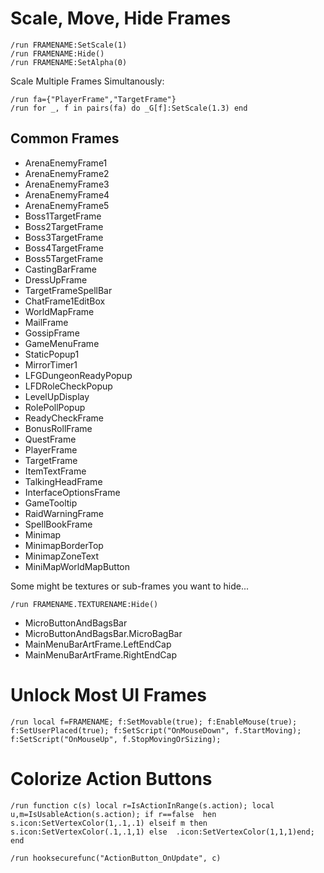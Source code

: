 # Scale, Move, Hide Frames

```
/run FRAMENAME:SetScale(1)
/run FRAMENAME:Hide()
/run FRAMENAME:SetAlpha(0)
```

Scale Multiple Frames Simultanously:

```
/run fa={"PlayerFrame","TargetFrame"}
/run for _, f in pairs(fa) do _G[f]:SetScale(1.3) end
```

## Common Frames

* ArenaEnemyFrame1
* ArenaEnemyFrame2
* ArenaEnemyFrame3
* ArenaEnemyFrame4
* ArenaEnemyFrame5
* Boss1TargetFrame
* Boss2TargetFrame
* Boss3TargetFrame
* Boss4TargetFrame
* Boss5TargetFrame
* CastingBarFrame
* DressUpFrame
* TargetFrameSpellBar
* ChatFrame1EditBox
* WorldMapFrame
* MailFrame
* GossipFrame
* GameMenuFrame
* StaticPopup1
* MirrorTimer1
* LFGDungeonReadyPopup
* LFDRoleCheckPopup
* LevelUpDisplay
* RolePollPopup
* ReadyCheckFrame
* BonusRollFrame
* QuestFrame
* PlayerFrame
* TargetFrame
* ItemTextFrame
* TalkingHeadFrame
* InterfaceOptionsFrame
* GameTooltip
* RaidWarningFrame
* SpellBookFrame
* Minimap
* MinimapBorderTop
* MinimapZoneText
* MiniMapWorldMapButton

Some might be textures or sub-frames you want to hide...

```
/run FRAMENAME.TEXTURENAME:Hide()
```

* MicroButtonAndBagsBar
* MicroButtonAndBagsBar.MicroBagBar
* MainMenuBarArtFrame.LeftEndCap
* MainMenuBarArtFrame.RightEndCap
 
# Unlock Most UI Frames

```
/run local f=FRAMENAME; f:SetMovable(true); f:EnableMouse(true); f:SetUserPlaced(true); f:SetScript("OnMouseDown", f.StartMoving); f:SetScript("OnMouseUp", f.StopMovingOrSizing);
```

# Colorize Action Buttons

```
/run function c(s) local r=IsActionInRange(s.action); local u,m=IsUsableAction(s.action); if r==false  hen s.icon:SetVertexColor(1,.1,.1) elseif m then s.icon:SetVertexColor(.1,.1,1) else  .icon:SetVertexColor(1,1,1)end; end

/run hooksecurefunc("ActionButton_OnUpdate", c)
```